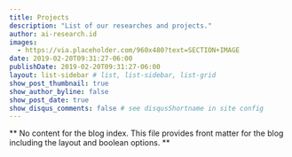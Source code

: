 ```yaml
---
title: Projects
description: "List of our researches and projects."
author: ai-research.id
images:
  - https://via.placeholder.com/960x480?text=SECTION+IMAGE
date: 2019-02-20T09:31:27-06:00
publishDate: 2019-02-20T09:31:27-06:00
layout: list-sidebar # list, list-sidebar, list-grid
show_post_thumbnail: true
show_author_byline: false
show_post_date: true
show_disqus_comments: false # see disqusShortname in site config
---
```


** No content for the blog index. This file provides front matter for the blog including the layout and boolean options. **
